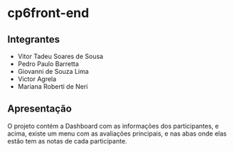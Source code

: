 
# cp6front-end




## Integrantes

* Vitor Tadeu Soares de Sousa
* Pedro Paulo Barretta
* Giovanni de Souza Lima
* Victor Agrela
* Mariana Roberti de Neri
## Apresentação

O projeto contém a Dashboard com as informações dos participantes, e acima, existe um menu com as avaliações principais, e nas abas onde elas estão tem as notas de cada participante.

